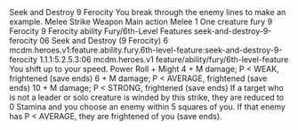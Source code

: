 <ability>
  <name>Seek and Destroy</name>
  <cost>9 Ferocity</cost>
  <flavor>You break through the enemy lines to make an example.</flavor>
  <keywords>
    <keyword>Melee</keyword>
    <keyword>Strike</keyword>
    <keyword>Weapon</keyword>
  </keywords>
  <type>Main action</type>
  <distance>Melee 1</distance>
  <target>One creature</target>
  <metadata>
    <class>fury</class>
    <cost>9 Ferocity</cost>
    <cost_amount>9</cost_amount>
    <cost_resource>Ferocity</cost_resource>
    <feature_type>ability</feature_type>
    <file_dpath>Fury/6th-Level Features</file_dpath>
    <item_id>seek-and-destroy-9-ferocity</item_id>
    <item_index>06</item_index>
    <item_name>Seek and Destroy (9 Ferocity)</item_name>
    <level>6</level>
    <scc>mcdm.heroes.v1:feature.ability.fury.6th-level-feature:seek-and-destroy-9-ferocity</scc>
    <scdc>1.1.1:5.2.5.3:06</scdc>
    <source>mcdm.heroes.v1</source>
    <type>feature/ability/fury/6th-level-feature</type>
  </metadata>
  <effects>
    <effect type="mundane">You shift up to your speed.</effect>
    <effect type="roll">
      <roll>Power Roll + Might</roll>
      <t1>4 + M damage; P &lt; WEAK, frightened (save ends)</t1>
      <t2>6 + M damage; P &lt; AVERAGE, frightened (save ends)</t2>
      <t3>10 + M damage; P &lt; STRONG, frightened (save ends)</t3>
    </effect>
    <effect type="mundane">If a target who is not a leader or solo creature is winded by this strike, they are reduced to 0 Stamina and you choose an enemy within 5 squares of you. If that enemy has P &lt; AVERAGE, they are frightened of you (save ends).</effect>
  </effects>
</ability>
